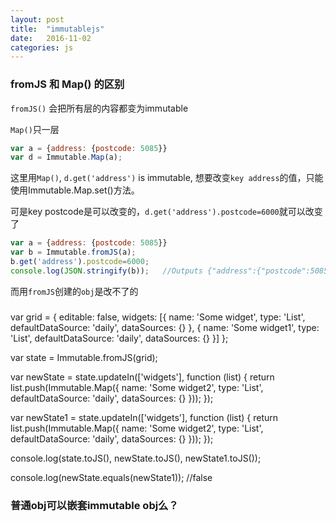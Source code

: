 ```yaml
---
layout: post
title:  "immutablejs"
date:   2016-11-02
categories: js
---
```


### fromJS 和 Map() 的区别

`fromJS()` 会把所有层的内容都变为immutable

`Map()`只一层

```js
var a = {address: {postcode: 5085}}
var d = Immutable.Map(a);
```

这里用`Map()`, `d.get('address')` is immutable, 想要改变`key address`的值，只能使用Immutable.Map.set()方法。

可是key postcode是可以改变的，`d.get('address').postcode=6000`就可以改变了

```js
var a = {address: {postcode: 5085}}
var b = Immutable.fromJS(a);
b.get('address').postcode=6000;
console.log(JSON.stringify(b));   //Outputs {"address":{"postcode":5085}}
```

而用`fromJS`创建的`obj`是改不了的

### 



var grid = {
    editable: false,
    widgets: [{
        name: 'Some widget',
        type: 'List',
        defaultDataSource: 'daily',
        dataSources: {}
    }, {
        name: 'Some widget1',
        type: 'List',
        defaultDataSource: 'daily',
        dataSources: {}
    }]
};

var state = Immutable.fromJS(grid);

var newState = state.updateIn(['widgets'], function (list) {
    return list.push(Immutable.Map({
        name: 'Some widget2',
        type: 'List',
        defaultDataSource: 'daily',
        dataSources: {}
    }));
});

var newState1 = state.updateIn(['widgets'], function (list) {
    return list.push(Immutable.Map({
        name: 'Some widget2',
        type: 'List',
        defaultDataSource: 'daily',
        dataSources: {}
    }));
});

console.log(state.toJS(), newState.toJS(), newState1.toJS());

console.log(newState.equals(newState1)); //false



### 普通obj可以嵌套immutable obj么？
